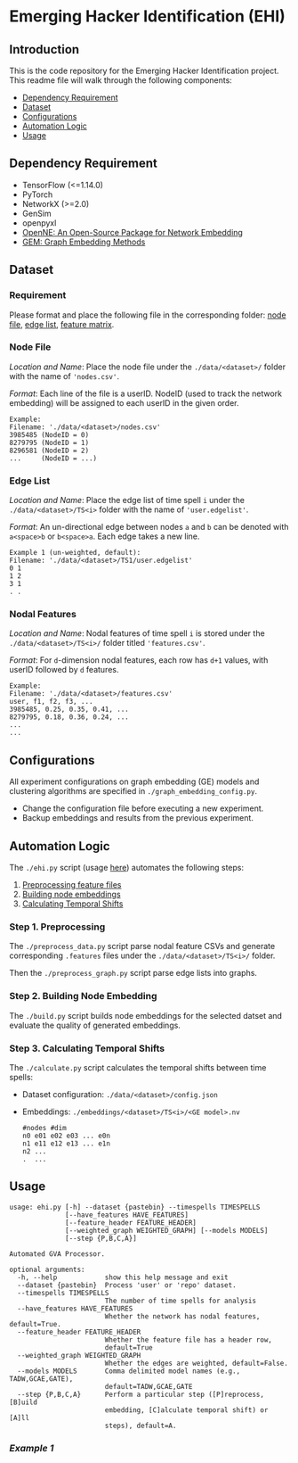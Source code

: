 # Emerging Hacker Identification (EHI)

## Introduction

This is the code repository for the Emerging Hacker Identification project. This readme file will walk through the following components:

+ [Dependency Requirement](#dependency-requirement)
+ [Dataset](#dataset)
+ [Configurations](#configurations)
+ [Automation Logic](#automation-logic)
+ [Usage](#usage)

## Dependency Requirement

+ TensorFlow (<=1.14.0)
+ PyTorch
+ NetworkX (>=2.0)
+ GenSim
+ openpyxl
+ [OpenNE: An Open-Source Package for Network Embedding](https://github.com/thunlp/OpenNE)
+ [GEM: Graph Embedding Methods](https://github.com/palash1992/GEM)

## Dataset

### Requirement

Please format and place the following file in the corresponding folder: [node file](#node-file), [edge list](#edge-list), [feature matrix](#nodal-features).

### Node File

*Location and Name*: Place the node file under the `./data/<dataset>/` folder with the name of `'nodes.csv'`.

*Format*: Each line of the file is a userID. NodeID (used to track the network embedding) will be assigned to each userID in the given order.

```text
Example:
Filename: './data/<dataset>/nodes.csv'
3985485 (NodeID = 0)
8279795 (NodeID = 1)
8296581 (NodeID = 2)
...     (NodeID = ...)
```

### Edge List

*Location and Name*: Place the edge list of time spell `i` under the `./data/<dataset>/TS<i>` folder with the name of `'user.edgelist'`.

*Format*: An un-directional edge between nodes `a` and `b` can be denoted with `a<space>b` or `b<space>a`. Each edge takes a new line.

```text
Example 1 (un-weighted, default):
Filename: './data/<dataset>/TS1/user.edgelist'
0 1
1 2
3 1
. .
```

### Nodal Features

*Location and Name*: Nodal features of time spell `i` is stored under the `./data/<dataset>/TS<i>/` folder titled `'features.csv'`.

*Format*: For `d`-dimension nodal features, each row has `d+1` values, with userID followed by `d` features.

```csv
Example:
Filename: './data/<dataset>/features.csv'
user, f1, f2, f3, ...
3985485, 0.25, 0.35, 0.41, ...
8279795, 0.18, 0.36, 0.24, ...
...
...
```

## Configurations

All experiment configurations on graph embedding (GE) models and clustering algorithms are specified in `./graph_embedding_config.py`.

+ Change the configuration file before executing a new experiment.
+ Backup embeddings and results from the previous experiment.

## Automation Logic

The `./ehi.py` script (usage [here](#usage)) automates the following steps:

1. [Preprocessing feature files](#step-1-preprocessing)
2. [Building node embeddings](#step-2-building-node-embedding)
3. [Calculating Temporal Shifts](#step-3-calculating-temporal-shifts)

### Step 1. Preprocessing

The `./preprocess_data.py` script parse nodal feature CSVs and generate corresponding `.features` files under the `./data/<dataset>/TS<i>/` folder.

Then the `./preprocess_graph.py` script parse edge lists into graphs.

### Step 2. Building Node Embedding

The `./build.py` script builds node embeddings for the selected datset and evaluate the quality of generated embeddings.

### Step 3. Calculating Temporal Shifts

The `./calculate.py` script calculates the temporal shifts between time spells:

+ Dataset configuration: `./data/<dataset>/config.json`
+ Embeddings: `./embeddings/<dataset>/TS<i>/<GE model>.nv`  

    ```text
    #nodes #dim
    n0 e01 e02 e03 ... e0n
    n1 e11 e12 e13 ... e1n
    n2 ...
    .  ...
    ```

## Usage

```text
usage: ehi.py [-h] --dataset {pastebin} --timespells TIMESPELLS
              [--have_features HAVE_FEATURES]
              [--feature_header FEATURE_HEADER]
              [--weighted_graph WEIGHTED_GRAPH] [--models MODELS]
              [--step {P,B,C,A}]

Automated GVA Processor.

optional arguments:
  -h, --help            show this help message and exit
  --dataset {pastebin}  Process 'user' or 'repo' dataset.
  --timespells TIMESPELLS
                        The number of time spells for analysis
  --have_features HAVE_FEATURES
                        Whether the network has nodal features, default=True.
  --feature_header FEATURE_HEADER
                        Whether the feature file has a header row,
                        default=True
  --weighted_graph WEIGHTED_GRAPH
                        Whether the edges are weighted, default=False.
  --models MODELS       Comma delimited model names (e.g., TADW,GCAE,GATE),
                        default=TADW,GCAE,GATE
  --step {P,B,C,A}      Perform a particular step ([P]reprocess, [B]uild
                        embedding, [C]alculate temporal shift) or [A]ll
                        steps), default=A.
```

### *Example 1*
